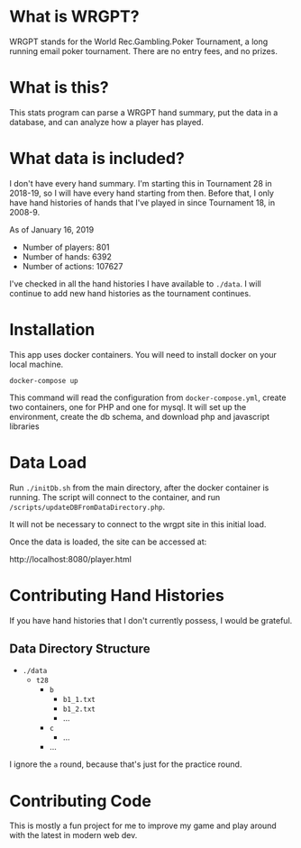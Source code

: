 # What is WRGPT?

WRGPT stands for the World Rec.Gambling.Poker Tournament, a long running email poker tournament. 
There are no entry fees, and no prizes.

# What is this?

This stats program can parse a WRGPT hand summary, put the data in a database, and can analyze how a player has played.

# What data is included?

I don't have every hand summary. I'm starting this in Tournament 28 in 2018-19, so I will have every hand starting from then. 
Before that, I only have hand histories of hands that I've played in since Tournament 18, in 2008-9. 

As of January 16, 2019

* Number of players: 801
* Number of hands: 6392
* Number of actions: 107627 

I've checked in all the hand histories I have available to `./data`.
I will continue to add new hand histories as the tournament continues.

# Installation

This app uses docker containers. You will need to install docker on your local machine.

`docker-compose up`

This command will read the configuration from `docker-compose.yml`, create two containers, one for PHP and one for mysql.
It will set up the environment, create the db schema, and download php and javascript libraries


# Data Load

Run `./initDb.sh` from the main directory, after the docker container is running. 
The script will connect to the container, and run `/scripts/updateDBFromDataDirectory.php`.

It will not be necessary to connect to the wrgpt site in this initial load.

Once the data is loaded, the site can be accessed at:

http://localhost:8080/player.html

# Contributing Hand Histories

If you have hand histories that I don't currently possess, I would be grateful.

## Data Directory Structure

* `./data`
  * `t28`
    * `b`
      * `b1_1.txt`
      * `b1_2.txt`
      * ...
    * `c`
      * ...
    * ...  

I ignore the `a` round, because that's just for the practice round. 

# Contributing Code

This is mostly a fun project for me to improve my game and play around with the latest in modern web dev.


